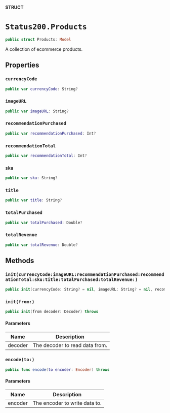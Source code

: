 **STRUCT**

# `Status200.Products`

```swift
public struct Products: Model
```

A collection of ecommerce products.

## Properties
### `currencyCode`

```swift
public var currencyCode: String?
```

### `imageURL`

```swift
public var imageURL: String?
```

### `recommendationPurchased`

```swift
public var recommendationPurchased: Int?
```

### `recommendationTotal`

```swift
public var recommendationTotal: Int?
```

### `sku`

```swift
public var sku: String?
```

### `title`

```swift
public var title: String?
```

### `totalPurchased`

```swift
public var totalPurchased: Double?
```

### `totalRevenue`

```swift
public var totalRevenue: Double?
```

## Methods
### `init(currencyCode:imageURL:recommendationPurchased:recommendationTotal:sku:title:totalPurchased:totalRevenue:)`

```swift
public init(currencyCode: String? = nil, imageURL: String? = nil, recommendationPurchased: Int? = nil, recommendationTotal: Int? = nil, sku: String? = nil, title: String? = nil, totalPurchased: Double? = nil, totalRevenue: Double? = nil)
```

### `init(from:)`

```swift
public init(from decoder: Decoder) throws
```

#### Parameters

| Name | Description |
| ---- | ----------- |
| decoder | The decoder to read data from. |

### `encode(to:)`

```swift
public func encode(to encoder: Encoder) throws
```

#### Parameters

| Name | Description |
| ---- | ----------- |
| encoder | The encoder to write data to. |

